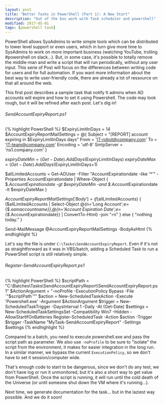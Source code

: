 ```yaml
---
layout: post
title: "Better Tasks in PowerShell (Part 1): A New Start"
description: "Out of the box work with Task scheduler and powershell"
modified: 2017-05-01
tags: [powershell task]
---
```

PowerShell allows SysAdmins to write simple tools which can be distributed to lower level support or even users, which in turn give more time to SysAdmins to work on more important business (watching YouTube, trolling #powershell on slack...). But, in some case, it's possible to totally remove the middle-man and write a script that will run periodically, without any user input. This serie of Post will focus on the differences between writing code for users and for full automation. If you want more information about the best way to write user-friendly code, there are already a lot of ressource on that all around the web.

This first post describes a sample task that notify It admins when AD accounts will expire and how to set it using Powershell. The code may look rough, but it will be refined after each post. Let's dig in!

###### SendAccountExpiryReport.ps1
{% highlight PowerShell %}
$ExpiryLimitInDays = 14
$AccountExpiryReportMailSettings = @{
    Subject    = "[REPORT] account expiring in $ExpiryLimitInDays days"
    From       = 'IT-robot@company.com'
    To         = 'IT-team@company.com'
    Encoding   = 'utf-8'
    SmtpServer = 'ns1.company.com'
}

$expiryDateMin = (Get-Date).AddDays($ExpiryLimitInDays)
$expiryDateMax = (Get-Date).AddDays($ExpiryLimitInDays+1)

$allLimitedAccounts = Get-ADUser -Filter "AccountExpirationdate -like '*'" -Properties AccountExpirationdate | Where-Object { $_.AccountExpirationdate -gt $expiryDateMin -and $_.AccountExpirationdate -lt $expiryDateMax }

$AccountExpiryReportMailSettings['Body'] = if ($allLimitedAccounts) {
    ($allLimitedAccounts | Select-Object @{n='Long Account';e={$_.samaccountname}},@{n='Account Expiration Date';e={$_.AccountExpirationdate}} | ConvertTo-Html) -join "`r`n"
} else {
    "nothing today."
}

Send-MailMessage @AccountExpiryReportMailSettings -BodyAsHtml
{% endhighlight %}

Let's say the file is under ```C:\Tasks\SendAccountExpiryReport```. Even if it's not as straightforward as it was in VBS/batch, adding a Scheduled Task to run a PowerShell script is still relatively simple. 

###### Register-SendAccountExpiryReport.ps1
{% highlight PowerShell %}
$scriptPath = "C:\Batches\Tasks\SendAccountExpiryReport\SendAccountExpiryReport.ps1"
$ActionArgument = "-noProfile -ExecutionPolicy Bypass -File `"$scriptPath`""
$action = New-ScheduledTaskAction -Execute 'Powershell.exe' -Argument $ActionArgument
$trigger =  New-ScheduledTaskTrigger -DaysInterval 1 -Daily -At (Get-Date)
$settings = New-ScheduledTaskSettingsSet -Compatibility Win7 -Hidden -AllowStartIfOnBatteries
Register-ScheduledTask -Action $action -Trigger $trigger -TaskName "MyTask-SendAccountExpiryReport" -Settings $settings
{% endhighlight %}

Compared to a batch, you need to execute powershell.exe and pass the script path as parameter. We also use ```-noProfile``` to be sure to "isolate" the script from the environment, it makes for easier integration in the long run. In a similar manner, we bypass the current ```ExecutionPolicy```, so we don't have to set it session/computer wide.

That's enough code to start to be dangerous, since we don't do any test, we don't have log or run it unmonitored, but it's also a short way to get value from PowerShell. Once the script is running, it will run until the cold death of the Universe (or until someone shut down the VM where it's running...).

Next time, we generate documentation for the task... but in the laziest way possible. And we do it soon!